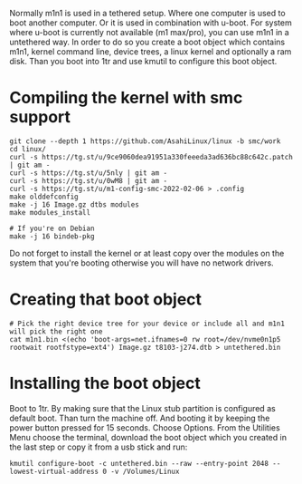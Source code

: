 Normally m1n1 is used in a tethered setup. Where one computer is used to boot another computer. Or it is used in combination with u-boot. For system where u-boot is currently not available (m1 max/pro), you can use m1n1 in a untethered way. In order to do so you create a boot object which contains m1n1, kernel command line, device trees, a linux kernel and optionally a ram disk. Than you boot into 1tr and use kmutil to configure this boot object.

# Compiling the kernel with smc support

```
git clone --depth 1 https://github.com/AsahiLinux/linux -b smc/work
cd linux/
curl -s https://tg.st/u/9ce9060dea91951a330feeeda3ad636bc88c642c.patch | git am -
curl -s https://tg.st/u/5nly | git am -
curl -s https://tg.st/u/0wM8 | git am -
curl -s https://tg.st/u/m1-config-smc-2022-02-06 > .config
make olddefconfig
make -j 16 Image.gz dtbs modules
make modules_install

# If you're on Debian
make -j 16 bindeb-pkg
```

Do not forget to install the kernel or at least copy over the modules on the system that you're booting otherwise you will have no network drivers.

# Creating that boot object

```
# Pick the right device tree for your device or include all and m1n1 will pick the right one
cat m1n1.bin <(echo 'boot-args=net.ifnames=0 rw root=/dev/nvme0n1p5 rootwait rootfstype=ext4') Image.gz t8103-j274.dtb > untethered.bin
```

# Installing the boot object

Boot to 1tr. By making sure that the Linux stub partition is configured as default boot. Than turn the machine off. And booting it by keeping the power button pressed for 15 seconds. Choose Options. From the Utilities Menu choose the terminal, download the boot object which you created in the last step or copy it from a usb stick and run:

```
kmutil configure-boot -c untethered.bin --raw --entry-point 2048 --lowest-virtual-address 0 -v /Volumes/Linux
```
